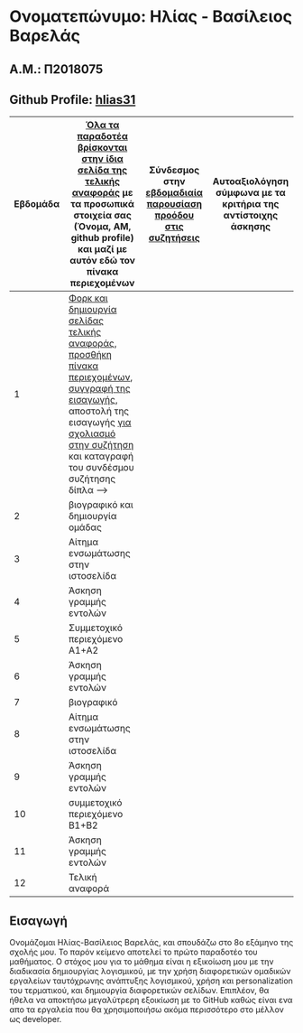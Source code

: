 # Ονοματεπώνυμο: Ηλίας - Βασίλειος Βαρελάς
## Α.Μ.: Π2018075
## Github Profile: [hlias31](https://github.com/hlias31)



| Εβδομάδα | [Όλα τα παραδοτέα βρίσκονται στην ίδια σελίδα της τελικής αναφοράς](https://courses-ionio.github.io/help/deliverables/) με τα προσωπικά στοιχεία σας (Όνομα, ΑΜ, github profile) και μαζί με αυτόν εδώ τον πίνακα περιεχομένων | Σύνδεσμος στην [εβδομαδιαία παρουσίαση προόδου στις συζητήσεις](https://github.com/courses-ionio/help/discussions/categories/show-and-tell) | Αυτοαξιολόγηση σύμφωνα με τα κριτήρια της αντίστοιχης άσκησης |
| --- | --- | --- | --- |
| 1 | [Φορκ και δημιουργία σελίδας τελικής αναφοράς](https://courses-ionio.github.io/help/guide/), [προσθήκη πίνακα περιεχομένων](https://raw.githubusercontent.com/courses-ionio/sw/master/README.md), [συγγραφή της εισαγωγής](https://courses-ionio.github.io/help/intro/), αποστολή της εισαγωγής [για σχολιασμό στην συζήτηση](https://github.com/courses-ionio/help/discussions/categories/show-and-tell) και καταγραφή του συνδέσμου συζήτησης δίπλα --> | | |
| 2 | βιογραφικό και δημιουργία ομάδας | | |
| 3 | Αίτημα ενσωμάτωσης στην ιστοσελίδα | | |
| 4 | Άσκηση γραμμής εντολών | | |
| 5 | Συμμετοχικό περιεχόμενο A1+A2 | | |
| 6 | Άσκηση γραμμής εντολών | | |
| 7 | βιογραφικό | | |
| 8 | Αίτημα ενσωμάτωσης στην ιστοσελίδα | | |
| 9 | Άσκηση γραμμής εντολών | | |
| 10 | συμμετοχικό περιεχόμενο B1+B2 | | |
| 11 | Άσκηση γραμμής εντολών | | |
| 12 | Τελική αναφορά| | |



## Εισαγωγή

Ονομάζομαι Ηλίας-Βασίλειος Βαρελάς, και σπουδάζω στο 8ο εξάμηνο της σχολής μου. Το παρόν κείμενο αποτελεί το πρώτο παραδοτέο του μαθήματος. Ο στόχος μου για το μάθημα είναι η εξικοίωση μου με την διαδικασία δημιουργίας λογισμικού, με την χρήση διαφορετικών ομαδικών εργαλείων ταυτόχρωνης ανάπτυξης λογισμικού, χρήση και personalization του τερματικού, και δημιουργία διαφορετικών σελίδων. Επιπλέον, θα ήθελα να αποκτήσω μεγαλύτρερη εξοικίωση με το GitHub καθώς είναι ενα απο τα εργαλεία που θα χρησιμοποιήσω ακόμα περισσότερο στο μέλλον ως developer.
